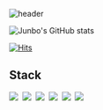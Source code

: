 ![header](https://capsule-render.vercel.app/api?type=waving&color=368CCB&height=200&section=header&text=Welcome&desc=Junbo's%20github&descAlign=57&fontSize=60&fontColor=FFFFFF&fontAlignY=30&descAlignY=45)


![Junbo's GitHub stats](https://github-readme-stats.vercel.app/api?username=jbsim999&show_icons=true&theme=radical)

[![Hits](https://hits.seeyoufarm.com/api/count/incr/badge.svg?url=https%3A%2F%2Fgithub.com%2Fjbsim999&count_bg=%2365ABE9&title_bg=%23555555&icon=&icon_color=%23E7E7E7&title=hits&edge_flat=false)](https://hits.seeyoufarm.com)
<h2>Stack</h2>
<p>
<img src="https://img.shields.io/badge/Spring-6DB33F?style=for-the-badge&logo=Spring&logoColor=white"/>&nbsp
<img src="https://img.shields.io/badge/Spring Boot-6DB33F?style=for-the-badge&logo=Spring Boot&logoColor=white"/>&nbsp
<img src="https://img.shields.io/badge/Spring Security-6DB33F?style=for-the-badge&logo=Spring Security&logoColor=white"/>&nbsp
<img src="https://img.shields.io/badge/Amazon AWS-232F3E?style=for-the-badge&logo=amazonaws&logoColor=orange"/>&nbsp
<img src="https://img.shields.io/badge/MySQL-4479A1?style=for-the-badge&logo=MySQL&logoColor=white"/>&nbsp
<img src="https://img.shields.io/badge/gradle-02303A?style=for-the-badge&logo=gradle&logoColor=white"/>&nbsp

<!--img src="https://img.shields.io/badge/apache jmeter-D22128?style=for-the-badge&logo=apachejmeter&logoColor=white"/-->


</p>

<!--
**jbsim999/jbsim999** is a ✨ _special_ ✨ repository because its `README.md` (this file) appears on your GitHub profile.

Here are some ideas to get you started:

- 🔭 I’m currently working on ...
- 🌱 I’m currently learning ...
- 👯 I’m looking to collaborate on ...
- 🤔 I’m looking for help with ...
- 💬 Ask me about ...
- 📫 How to reach me: ...
- 😄 Pronouns: ...
- ⚡ Fun fact: ...
-->
